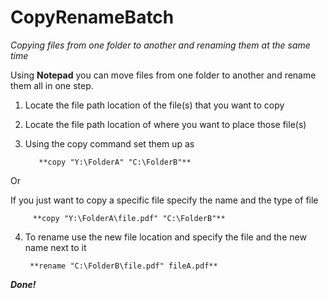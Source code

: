 # CopyRenameBatch

*Copying files from one folder to another and renaming them at the same time*


Using **Notepad** you can move files from one folder to another and rename them all in one step.  

1) Locate the file path location of the file(s) that you want to copy

2) Locate the file path location of where you want to place those file(s)

3) Using the copy command set them up as 

          **copy "Y:\FolderA" "C:\FolderB"**
 
 Or 
 
 If you just want to copy a specific file specify the name and the type of file
 
         **copy "Y:\FolderA\file.pdf" "C:\FolderB"**
  
  4) To rename use the new file location and specify the file and the new name next to it
  
          **rename "C:\FolderB\file.pdf" fileA.pdf**
 
***Done!***
